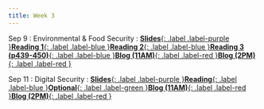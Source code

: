 ```yaml
---
title: Week 3
---
```


Sep 9
: Environmental & Food Security
: [**Slides**{: .label .label-purple }](https://docs.google.com/presentation/d/1rH6GgIbShh29DYPjobtgBGTurvemKXgdYKe7-M86XiE/edit?usp=drive_link)[**Reading 1**{: .label .label-blue }](https://drive.google.com/file/d/1GlzBwdWZAeaDpW1s3fMdIqqYrcLER_mK/view?usp=sharing)[**Reading 2**{: .label .label-blue }](https://drive.google.com/file/d/1-baqZEq8H2KURiSHa3HgYqucJTSBEcyB/view?usp=sharing)[**Reading 3 (p439-450)**{: .label .label-blue }](https://drive.google.com/file/d/10p_88lTY2s1g2bQ38xAb1gARCc9ksnnO/view?usp=sharing)[**Blog (11AM)**{: .label .label-red }](https://canvas.vt.edu/courses/214894/assignments/2484442)[**Blog (2PM)**{: .label .label-red }](https://canvas.vt.edu/courses/214890/assignments/2484428)


Sep 11
: Digital Security
: [**Slides**{: .label .label-purple }](https://docs.google.com/presentation/d/1P5Gqql4yOD1s6RCdm6Dm5bQRIZAWkngML6GtBEJhLRc/edit?usp=drive_link)[**Reading**{: .label .label-blue }](https://drive.google.com/file/d/1GqHpeZG-ZMZ7spIBA3QuJRvLDxufOAvG/view?usp=drive_link)[**Optional**{: .label .label-green }](https://www.hrw.org/news/2020/05/26/its-time-treat-cybersecurity-human-rights-issue)[**Blog (11AM)**{: .label .label-red }](https://canvas.vt.edu/courses/214894/assignments/2484441)[**Blog (2PM)**{: .label .label-red }](https://canvas.vt.edu/courses/214890/assignments/2484427)